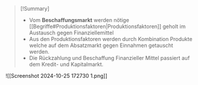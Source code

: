 >[!Summary]
>- Vom **Beschaffungsmarkt** werden nötige [[Begriffe#Produktionsfaktoren|Produktionsfaktoren]]  geholt im Austausch gegen Finanziellemittel
>- Aus den Produktionsfaktoren werden durch Kombination Produkte welche auf dem Absatzmarkt gegen Einnahmen getauscht werden.
>- Die Rückzahlung und Beschaffung  Finanzieller Mittel passiert auf dem Kredit- und Kapitalmarkt.


![[Screenshot 2024-10-25 172730 1.png]]

